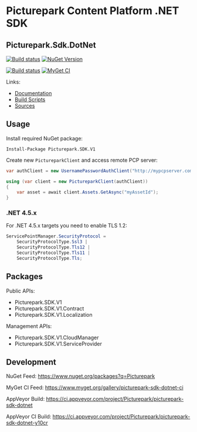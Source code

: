 # Picturepark Content Platform .NET SDK
## Picturepark.Sdk.DotNet

[![Build status](https://img.shields.io/appveyor/ci/Picturepark/picturepark-sdk-dotnet.svg?label=build)](https://ci.appveyor.com/project/Picturepark/picturepark-sdk-dotnet)
[![NuGet Version](https://img.shields.io/nuget/v/Picturepark.SDK.V1.svg)](https://www.nuget.org/packages?q=Picturepark)

[![Build status](https://img.shields.io/appveyor/ci/Picturepark/picturepark-sdk-dotnet-y10cr.svg?label=CI+build)](https://ci.appveyor.com/project/Picturepark/picturepark-sdk-dotnet-y10cr)
[![MyGet CI](https://img.shields.io/myget/picturepark-sdk-dotnet-ci/vpre/Picturepark.SDK.V1.svg)](https://www.myget.org/gallery/picturepark-sdk-dotnet-ci)

Links: 

- [Documentation](docs/README.md)
- [Build Scripts](build/README.md)
- [Sources](src/)

## Usage

Install required NuGet package: 

    Install-Package Picturepark.SDK.V1
    
Create new `PictureparkClient` and access remote PCP server: 

```csharp
var authClient = new UsernamePasswordAuthClient("http://mypcpserver.com", username, password);

using (var client = new PictureparkClient(authClient))
{
    var asset = await client.Assets.GetAsync("myAssetId");
}
```

### .NET 4.5.x

For .NET 4.5.x targets you need to enable TLS 1.2: 

```csharp
ServicePointManager.SecurityProtocol = 
    SecurityProtocolType.Ssl3 | 
    SecurityProtocolType.Tls12 | 
    SecurityProtocolType.Tls11 | 
    SecurityProtocolType.Tls;
```

## Packages

Public APIs: 

- Picturepark.SDK.V1
- Picturepark.SDK.V1.Contract
- Picturepark.SDK.V1.Localization

Management APIs: 

- Picturepark.SDK.V1.CloudManager
- Picturepark.SDK.V1.ServiceProvider

## Development

NuGet Feed: https://www.nuget.org/packages?q=Picturepark

MyGet CI Feed: https://www.myget.org/gallery/picturepark-sdk-dotnet-ci

AppVeyor Build: https://ci.appveyor.com/project/Picturepark/picturepark-sdk-dotnet

AppVeyor CI Build: https://ci.appveyor.com/project/Picturepark/picturepark-sdk-dotnet-y10cr

